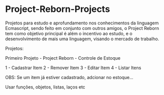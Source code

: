 # Project-Reborn-Projects

Projetos para estudo e aprofundamento nos conhecimentos da linguagem Ecmascript, sendo feito em conjunto com outros amigos, o Project Reborn tem como objetivo principal é além o incentivo ao estudo, e o desenvolvimento de mais uma linguagem, visando o mercado de trabalho.

Projetos: 

Primeiro Projeto - Project Reborn - Controle de Estoque

1 - Cadastrar Item
2 - Remover Item
3 - Editar Item
4 - Listar Itens

OBS: Se um item já estiver cadastrado, adcionar no estoque...

Usar funções, objetos, listas, laços etc
